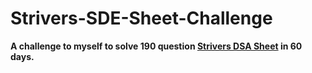 # Strivers-SDE-Sheet-Challenge
**A challenge to myself to solve 190 question [Strivers DSA Sheet](https://takeuforward.org/interviews/strivers-sde-sheet-top-coding-interview-problems/) in 60 days.**
